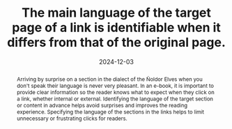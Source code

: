 ---
N: '126'
Rubrique: Internationalisation
title: The main language of the target page of a link is identifiable when it differs from that of the original page.
detail: The main language of the target page of a link is identifiable when it differs from that of the original page.
abstract: Arriving by surprise on a section in the dialect of the Ñoldor Elves when you don't speak their language is never very pleasant. In an e-book, it is important to provide clear information so the reader knows what to expect when they click on a link, whether internal or external. Identifying the language of the target section or content in advance helps avoid surprises and improves the reading experience. Specifying the language of the sections in the links helps to limit unnecessary or frustrating clicks for readers.
categories: [" Internationalisation"]
agrege: O4126-E037
opquast: '4 126'
indiceebook: '37'
description: "Règle n° 037"
before: "036"
weight: "037"
after: "038"
actif: '1'
layout: rules
date: 2024-12-03
tags: ["Langue", "Accessibility"]
objectif: ["Allow readers and reading tools, particularly text-to-speech tools, to anticipate a language change when navigating a digital book.", "
Prevent readers from accessing a section or content whose language they do not understand, by clearly indicating the target language in advance."]
Meo: ["The target language of a link can be indicated in several ways:

*Via the wording of the link, written in the target language, which allows the reader to anticipate the language change
*Optionally using an appropriate icon, such as a symbol or visual indicator (such as a flag), although the use of icons is less common in digital books and may depend on the context of publication page.
*Possibly explicitly in the wording of the link or in its immediate context, by clearly mentioning the target language directly in the text or information around the link."]
Controle: ["
*Manually identify links whose target section or document content is not written in the same language as the current section.
*Check, for each of these links, that the reader is immediately informed of the language of the target content, either through the wording of the link (written in the target language), or by an appropriate visual indicator, or by an explicit indication in the context of the link."
]
epubcheck: false 
ace: false
humancheck: true
Source: ["Opquast"]
Referentiel: [""]
steps: ["", ""]
---